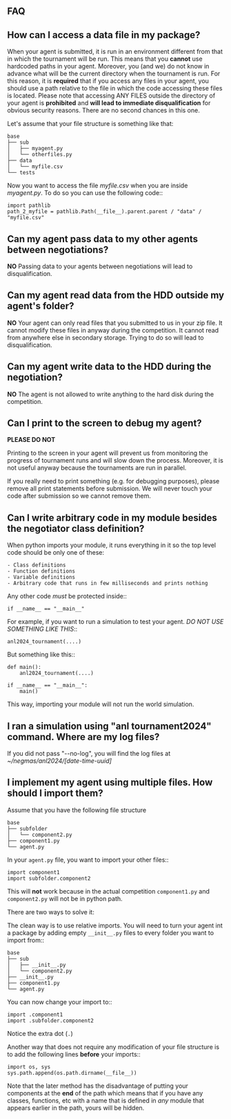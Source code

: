## FAQ

How can I access a data file in my package?
-------------------------------------------

When your agent is submitted, it is run in an environment different from that in which the tournament
will be run. This means that you **cannot** use hardcoded paths in your agent. Moreover, you (and we) do
not know in advance what will be the current directory when the tournament is run. For this reason, it is
**required** that if you access any files in your agent, you should use a path relative to the file in which
the code accessing these files is located. Please note that accessing ANY FILES outside the directory of
your agent is **prohibited** and **will lead to immediate disqualification** for obvious security reasons.
There are no second chances in this one.

Let's assume that your file structure is something like that:

    base
    ├── sub
    │   ├── myagent.py
    │   └── otherfiles.py
    ├── data
    │   └── myfile.csv
    └── tests


Now you want to access the file *myfile.csv* when you are inside *myagent.py*. To do so you can use the following code::

    import pathlib
    path_2_myfile = pathlib.Path(__file__).parent.parent / "data" / "myfile.csv"

Can my agent pass data to my other agents between negotiations?
---------------------------------------------------------------
**NO** Passing data to your agents between negotiations will lead to disqualification.

Can my agent read data from the HDD outside my agent's folder?
--------------------------------------------------------------
**NO** Your agent can only read files that you submitted to us in your zip file.
It cannot modify these files in anyway during the competition.
It cannot read from anywhere else in secondary storage. Trying to do
so will lead to disqualification.

Can my agent write data to the HDD during the negotiation?
---------------------------------------------------------
**NO** The agent is not allowed to write anything to the hard disk during the
competition.

Can I print to the screen to debug my agent?
--------------------------------------------
**PLEASE DO NOT**

Printing to the screen in your agent will prevent us from monitoring the progress of tournament
runs and will slow down the process. Moreover, it is not useful anyway because the tournaments are run in
parallel.

If you really need to print something (e.g. for debugging purposes), please remove all print
statements before submission. We will never touch your code after submission so we cannot remove them.


Can I write arbitrary code in my module besides the negotiator class definition?
--------------------------------------------------------------------------------
When python imports your module, it runs everything in it so the top level code should be only one of these:

    - Class definitions
    - Function definitions
    - Variable definitions
    - Arbitrary code that runs in few milliseconds and prints nothing

Any other code *must* be protected inside::

    if __name__ == "__main__"

For example, if you want to run a simulation to test your agent. *DO NOT USE SOMETHING LIKE THIS*::

    anl2024_tournament(....)

But something like this::

    def main():
        anl2024_tournament(....)

    if __name__ == "__main__":
        main()

This way, importing your module will not run the world simulation.

I ran a simulation using "anl tournament2024" command. Where are my log files?
------------------------------------------------------------------------

If you did not pass "--no-log", you will find the log files
at *~/negmas/anl2024/[date-time-uuid]*


I implement my agent using multiple files. How should I import them?
--------------------------------------------------------------------

Assume that you have the following file structure

    base
    ├── subfolder
    │   └── component2.py
    ├── component1.py
    └── agent.py

In your `agent.py` file, you want to import your other files::

    import component1
    import subfolder.component2

This will **not** work because in the actual competition `component1.py` and
`component2.py` will not be in python path.

There are two ways to solve it:

The clean way is to use relative imports. You will need to turn your agent int a package
by adding empty `__init__.py` files to every folder you want to import from::

    base
    ├── sub
    │   ├── __init__.py
    │   └── component2.py
    ├── __init__.py
    ├── component1.py
    └── agent.py

You can now change your import to::

    import .component1
    import .subfolder.component2

Notice the extra dot (`.`)

Another way that does not require any modification of your file structure is to add the following lines
**before** your imports::

    import os, sys
    sys.path.append(os.path.dirname(__file__))

Note that the later method has the disadvantage of putting your components at the **end** of the path which
means that if you have any classes, functions, etc with a name that is defined in *any* module that appears
earlier in the path, yours will be hidden.
